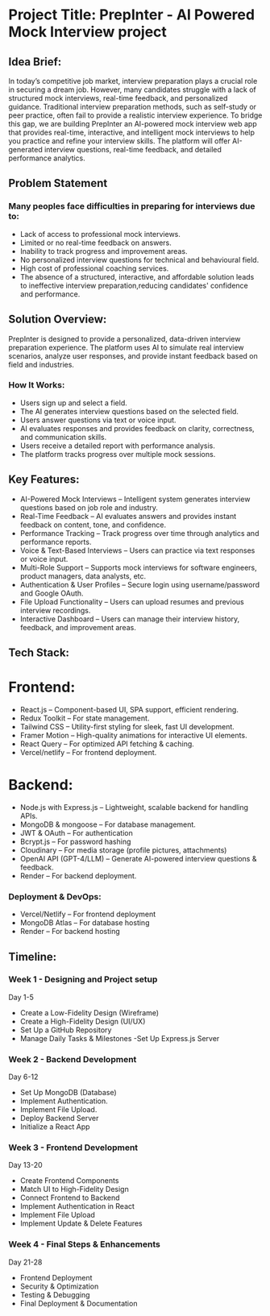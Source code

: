 # Project Title: PrepInter - AI Powered Mock Interview project

## Idea Brief:
In today’s competitive job market, interview preparation plays a crucial role in securing a dream job. However, many candidates struggle with a lack of structured mock interviews, real-time feedback, and personalized guidance. Traditional interview preparation methods, such as self-study or peer practice, often fail to provide a realistic interview experience.
To bridge this gap, we are building PrepInter  an AI-powered mock interview web app that provides real-time, interactive, and intelligent mock interviews to help you practice and refine your interview skills. The platform will offer AI-generated interview questions, real-time feedback, and detailed performance analytics.

## Problem Statement
### Many peoples face difficulties in preparing for interviews due to:
- Lack of access to professional mock interviews.
- Limited or no real-time feedback on answers.
- Inability to track progress and improvement areas.
- No personalized interview questions for technical and behavioural field.
- High cost of professional coaching services.
- The absence of a structured, interactive, and affordable solution leads to ineffective interview preparation,reducing candidates' confidence and performance.


## Solution Overview:
PrepInter is designed to provide a personalized, data-driven interview preparation experience. The platform uses AI  to simulate real interview scenarios, analyze user responses, and provide instant feedback based on field and industries.
### How It Works:
- Users sign up and select a field.
- The AI generates interview questions based on the selected field.
- Users answer questions via text or voice input.
- AI evaluates responses and provides feedback on clarity, correctness, and communication skills.
- Users receive a detailed report with performance analysis.
- The platform tracks progress over multiple mock sessions.

## Key Features:
- AI-Powered Mock Interviews – Intelligent system generates interview questions based on job role and industry.
- Real-Time Feedback – AI evaluates answers and provides instant feedback on content, tone, and confidence.
- Performance Tracking – Track progress over time through analytics and performance reports.
- Voice & Text-Based Interviews – Users can practice via text responses or voice input.
-  Multi-Role Support – Supports mock interviews for software engineers, product managers, data analysts, etc.
- Authentication & User Profiles – Secure login using username/password and Google OAuth.
- File Upload Functionality – Users can upload resumes and previous interview recordings.
- Interactive Dashboard – Users can manage their interview history, feedback, and improvement areas.

## Tech Stack: 

#    Frontend:

- React.js – Component-based UI, SPA support, efficient rendering.
- Redux Toolkit – For state management.
- Tailwind CSS – Utility-first styling for sleek, fast UI development.
- Framer Motion – High-quality animations for interactive UI elements.
- React Query – For optimized API fetching & caching.
- Vercel/netlify –  For frontend deployment.

#	Backend:

- Node.js with Express.js – Lightweight, scalable backend for handling APIs.
- MongoDB & mongoose  – For database management.
- JWT & OAuth – For authentication
- Bcrypt.js – For password hashing
- Cloudinary – For media storage (profile pictures, attachments)
- OpenAI API (GPT-4/LLM) – Generate AI-powered interview questions & feedback.
- Render – For backend deployment.

### Deployment & DevOps: 
- Vercel/Netlify – For frontend deployment
- MongoDB Atlas – For database hosting
- Render – For backend hosting

## Timeline:
### Week 1 - Designing and Project setup
Day 1-5	
- Create a Low-Fidelity Design (Wireframe)
- Create a High-Fidelity Design (UI/UX)
- Set Up a GitHub Repository
- Manage Daily Tasks & Milestones
-Set Up Express.js Server

### Week 2 - Backend Development
Day 6-12
- Set Up MongoDB (Database)
- Implement Authentication.
- Implement File Upload.
- Deploy Backend Server
- Initialize a React App

### Week 3 - Frontend Development
Day 13-20
- Create Frontend Components
- Match UI to High-Fidelity Design
- Connect Frontend to Backend
- Implement Authentication in React
- Implement File Upload
- Implement Update & Delete Features
	

### Week 4 - Final Steps & Enhancements
Day 21-28
- Frontend Deployment
- Security & Optimization
- Testing & Debugging
- Final Deployment & Documentation
